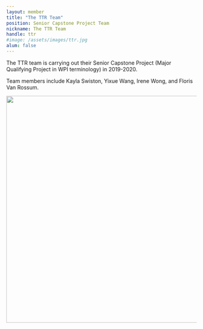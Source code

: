 ```yaml
---
layout: member
title: "The TTR Team"
position: Senior Capstone Project Team
nickname: The TTR Team
handle: ttr
#image: /assets/images/ttr.jpg
alum: false
---
```

The TTR team is carrying out their Senior Capstone Project
(Major Qualifying Project in WPI terminology) in 2019-2020.

Team members include Kayla Swiston, Yixue Wang, Irene Wong, and Floris Van Rossum.

<div class="text-center">
<img src="../assets/images/ttr.jpg" width='600px' >
</div>
